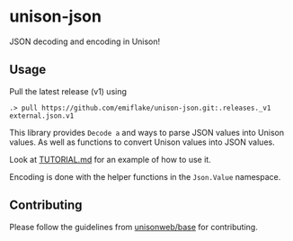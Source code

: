 # unison-json

JSON decoding and encoding in Unison!

## Usage

Pull the latest release (v1) using

```
.> pull https://github.com/emiflake/unison-json.git:.releases._v1 external.json.v1
```

This library provides `Decode a` and ways to parse JSON values into Unison values. As well as functions to convert Unison values into JSON values.

Look at [TUTORIAL.md](https://github.com/emiflake/unison-json/blob/master/TUTORIAL.md) for an example of how to use it.

Encoding is done with the helper functions in the `Json.Value` namespace.


## Contributing

Please follow the guidelines from [unisonweb/base](https://github.com/unisonweb/base/blob/master/CONTRIBUTING.md) for contributing.
